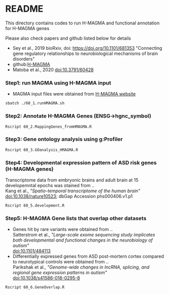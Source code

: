 # README

This directory contains codes to run H-MAGMA and functional annotation for H-MAGMA genes

Please also check papers and github listed below for details

- Sey et al., 2019 bioRxiv, doi: https://doi.org/10.1101/681353 
"Connecting gene regulatory relationships to neurobiological mechanisms of brain disorders"
- github:[H-MAGMA](http://github.com/thewonlab/H-MAGMA)
- Matoba et al., 2020 [doi:10.3791/60428](https://www.jove.com/video/60428/mapping-alzheimer-s-disease-variants-to-their-target-genes-using)


### Step1: run MAGMA using H-MAGMA input
- MAGMA input files were obtained from [H-MAGMA website](http://github.com/thewonlab/H-MAGMA/tree/master/Input_Files)
```{sh}
sbatch ./60_1.runHMAGMA.sh
```

### Step2: Annotate H-MAGMA Genes (ENSG->hgnc_symbol)
```{sh}
Rscript 60_2.MappingGenes_fromHMAGMA.R
```

### Step3: Gene ontology analysis using g:Profiler
```{sh}
Rscript 60_3.GOanalysis_HMAGMA.R
```

### Step4: Developmental expression pattern of ASD risk genes (H-MAGMA genes)
Transcriptome data from embryonic brains and adult brain at 15 developemntal epochs was otained from ..  
Kang et al., *"Spatio-temporal transcriptome of the human brain"*  
[doi:10.1038/nature10523](https://doi.org/10.1038/nature10523); dbGap Accession phs000406.v1.p1

```{sh}
Rscript 60_5.development.R
```
### Step5: H-MAGMA Gene lists that overlap other datasets
- Genes hit by rare variants were obtained from ..  
Satterstrom et al., *"Large-scale exome sequencing study implicates both developmental and functional changes in the neurobiology of autism"*  
[doi:10.1101/484113](https://doi.org/10.1101/484113)
- Differentially expressed genes from ASD post-mortern cortex compared to neurotypical controls were obtained from ..  
Parikshak et al., *"Genome-wide changes in lncRNA, splicing, and regional gene expression patterns in autism"*  
[doi:10.1038/s41586-018-0295-8](https://doi.org/10.1038/s41586-018-0295-8)
```{sh}
Rscript 60_6.GeneOverlap.R
```
